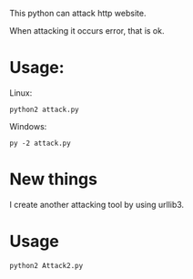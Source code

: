 This python can attack http website.


When attacking it occurs error, that is ok. 


# Usage:
    
   Linux:
 
    python2 attack.py
  Windows:
 
    py -2 attack.py
# New things
   I create another attacking tool by using urllib3.
# Usage
    python2 Attack2.py
